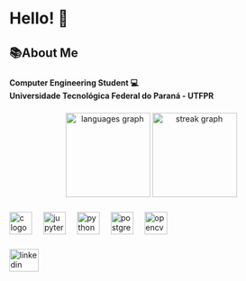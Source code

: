 <h1 align="left">Hello! 👋</h1>

###

<h2 align="left">📚About Me</h3>

###

<h4 align="left">Computer Engineering Student 💻<br>Universidade Tecnológica Federal do Paraná - UTFPR</p>

###

<div align="center">
  <img src="https://github-readme-stats.vercel.app/api/top-langs?username=lucasarenhardt&locale=en&hide_title=false&layout=compact&card_width=320&langs_count=5&theme=noctis_minimus&hide_border=false&order=2" height="150" alt="languages graph"  />
  <img src="https://streak-stats.demolab.com?user=lucasarenhardt&locale=en&mode=daily&theme=noctis_minimus&hide_border=false&border_radius=5&order=3" height="150" alt="streak graph"  />
</div>

###

<div align="left">
  <img src="https://cdn.jsdelivr.net/gh/devicons/devicon/icons/c/c-original.svg" height="40" alt="c logo"  />
  <img width="12" />
  <img src="https://cdn.jsdelivr.net/gh/devicons/devicon/icons/jupyter/jupyter-original.svg" height="40" alt="jupyter logo"  />
  <img width="12" />
  <img src="https://cdn.jsdelivr.net/gh/devicons/devicon/icons/python/python-original.svg" height="40" alt="python logo"  />
  <img width="12" />
  <img src="https://cdn.jsdelivr.net/gh/devicons/devicon/icons/postgresql/postgresql-original.svg" height="40" alt="postgresql logo"  />
  <img width="12" />
  <img src="https://cdn.jsdelivr.net/gh/devicons/devicon/icons/opencv/opencv-original.svg" height="40" alt="opencv logo"  />
</div>

###

<div align="left">
  <a href="www.linkedin.com/in/lucas-gabriel-arenhardt-b87379287" target="_blank">
    <img src="https://raw.githubusercontent.com/maurodesouza/profile-readme-generator/master/src/assets/icons/social/linkedin/default.svg" width="52" height="40" alt="linkedin logo"  />
  </a>
</div>

###
